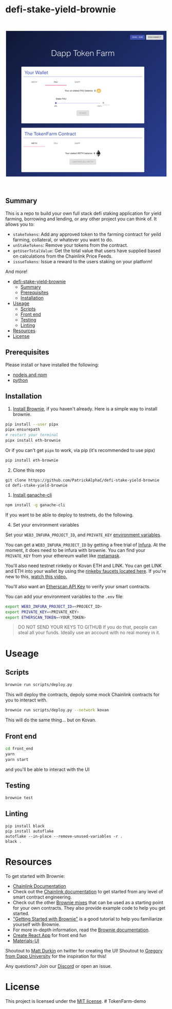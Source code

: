 # defi-stake-yield-brownie

<br/>
<p align="center">
<a href="https://chain.link" target="_blank">
<img src="./web-image.png" width="500" alt="Full Stack Example">
</a>
</p>
<br/>

## Summary 
This is a repo to build your own full stack defi staking application for yield farming, borrowing and lending, or any other project you can think of. It allows you to:

- `stakeTokens`: Add any approved token to the farming contract for yeild farming, collateral, or whatever you want to do.
- `unStakeTokens`: Remove your tokens from the contract.
- `getUserTotalValue`: Get the total value that users have supplied based on calculations from the Chainlink Price Feeds. 
- `issueTokens`: Issue a reward to the users staking on your platform!

And more!

- [defi-stake-yield-brownie](#defi-stake-yield-brownie)
  - [Summary](#summary)
  - [Prerequisites](#prerequisites)
  - [Installation](#installation)
- [Useage](#useage)
  - [Scripts](#scripts)
  - [Front end](#front-end)
  - [Testing](#testing)
  - [Linting](#linting)
- [Resources](#resources)
- [License](#license)

## Prerequisites

Please install or have installed the following:

- [nodejs and npm](https://nodejs.org/en/download/)
- [python](https://www.python.org/downloads/)
## Installation

1. [Install Brownie](https://eth-brownie.readthedocs.io/en/stable/install.html), if you haven't already. Here is a simple way to install brownie.

```bash
pip install --user pipx
pipx ensurepath
# restart your terminal
pipx install eth-brownie
```
Or if you can't get `pipx` to work, via pip (it's recommended to use pipx)
```bash
pip install eth-brownie
```

2. Clone this repo
```
git clone https://github.com/PatrickAlphaC/defi-stake-yield-brownie
cd defi-stake-yield-brownie
```

1. [Install ganache-cli](https://www.npmjs.com/package/ganache-cli)

```bash
npm install -g ganache-cli
```

If you want to be able to deploy to testnets, do the following. 

4. Set your environment variables

Set your `WEB3_INFURA_PROJECT_ID`, and `PRIVATE_KEY` [environment variables](https://www.twilio.com/blog/2017/01/how-to-set-environment-variables.html). 

You can get a `WEB3_INFURA_PROJECT_ID` by getting a free trial of [Infura](https://infura.io/). At the moment, it does need to be infura with brownie. You can find your `PRIVATE_KEY` from your ethereum wallet like [metamask](https://metamask.io/). 

You'll also need testnet rinkeby or Kovan ETH and LINK. You can get LINK and ETH into your wallet by using the [rinkeby faucets located here](https://docs.chain.link/docs/link-token-contracts#rinkeby). If you're new to this, [watch this video.](https://www.youtube.com/watch?v=P7FX_1PePX0)

You'll also want an [Etherscan API Key](https://etherscan.io/apis) to verify your smart contracts. 

You can add your environment variables to the `.env` file:
```bash
export WEB3_INFURA_PROJECT_ID=<PROJECT_ID>
export PRIVATE_KEY=<PRIVATE_KEY>
export ETHERSCAN_TOKEN=<YOUR_TOKEN>
```
> DO NOT SEND YOUR KEYS TO GITHUB
> If you do that, people can steal all your funds. Ideally use an account with no real money in it. 

# Useage

## Scripts

```bash
brownie run scripts/deploy.py
```
This will deploy the contracts, depoly some mock Chainlink contracts for you to interact with.
```bash
brownie run scripts/deploy.py --network kovan
```
This will do the same thing... but on Kovan.

## Front end
```bash
cd front_end
yarn
yarn start
```
and you'll be able to interact with the UI

## Testing

```
brownie test
```

## Linting

```
pip install black 
pip install autoflake
autoflake --in-place --remove-unused-variables -r .
black .
```

# Resources

To get started with Brownie:

* [Chainlink Documentation](https://docs.chain.link/docs)
* Check out the [Chainlink documentation](https://docs.chain.link/docs) to get started from any level of smart contract engineering. 
* Check out the other [Brownie mixes](https://github.com/brownie-mix/) that can be used as a starting point for your own contracts. They also provide example code to help you get started.
* ["Getting Started with Brownie"](https://medium.com/@iamdefinitelyahuman/getting-started-with-brownie-part-1-9b2181f4cb99) is a good tutorial to help you familiarize yourself with Brownie.
* For more in-depth information, read the [Brownie documentation](https://eth-brownie.readthedocs.io/en/stable/).
* [Create React App](https://create-react-app.dev/docs/adding-typescript/) for front end fun
* [Materials-UI](https://material-ui.com/)

Shoutout to [Matt Durkin](https://twitter.com/mdurkin92) on twitter for creating the UI!
Shoutout to [Gregory from Dapp University](https://www.dappuniversity.com/) for the inspiration for this!

Any questions? Join our [Discord](https://discord.gg/2YHSAey) or open an issue. 

# License

This project is licensed under the [MIT license](LICENSE).
#   T o k e n F a r m - d e m o 
 
 